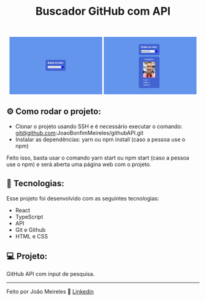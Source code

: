 <h1 align="center"> Buscador GitHub com API </h1>

<br>

<p align="center">
  <img alt="projeto DevLinks" src="/public/assets/search.png" width="48%" height="150px">
    <img alt="projeto DevLinks" src="/public/assets/profile.png" width="48%" height="150px">
</p>

## ⚙️ Como rodar o projeto:

- Clonar o projeto usando SSH e é necessário executar o comando: git@github.com:JoaoBonfimMeireles/githubAPI.git
- Instalar as dependências: yarn ou npm install (caso a pessoa use o npm)

Feito isso, basta usar o comando yarn start ou npm start (caso a pessoa use o npm) e será aberta uma página web com o projeto.

## 🚀 Tecnologias:

Esse projeto foi desenvolvido com as seguintes tecnologias:

- React
- TypeScript
- API
- Git e Github
- HTML e CSS

## 💻 Projeto:

GitHub API com input de pesquisa.

---

Feito por João Meireles :wave: [Linkedin](https://www.linkedin.com/in/jpw-meireles/)
